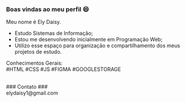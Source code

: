 ### Boas vindas ao meu perfil 😄

Meu nome é Ely Daisy.

- Estudo Sistemas de Informação;
- Estou me desenvolvendo inicialmente em Programação Web;
- Utilizo esse espaço para organização e compartilhamento dos meus projetos de estudo.

<p>
Conhecimentos Gerais: <br>
#HTML #CSS #JS #FIGMA #GOOGLESTORAGE
</p>
<br>
### Contato ### <br>
elydaisy1@gmail.com
